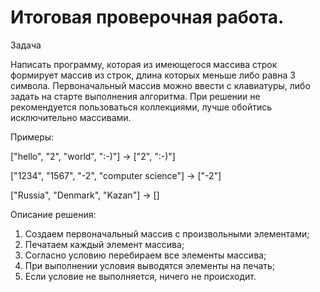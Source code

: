 # Итоговая проверочная работа.
Задача

Написать программу, которая из имеющегося массива строк формирует массив из строк, длина которых меньше либо равна 3 символа. Первоначальный массив можно ввести с клавиатуры, либо задать на старте выполнения алгоритма. При решении не рекомендуется пользоваться коллекциями, лучше обойтись исключительно массивами.

Примеры:

["hello", "2", "world", ":-)"] -> ["2", ":-)"]

["1234", "1567", "-2", "computer science"] -> ["-2"]

["Russia", "Denmark", "Kazan"] -> []

Описание решения:
1) Создаем первоначальный массив с произвольными элементами;
2) Печатаем каждый элемент массива;
3) Согласно условию перебираем все элементы массива;
4) При выполнении условия выводятся элементы на печать;
5) Если условие не выполняется, ничего не происходит.
